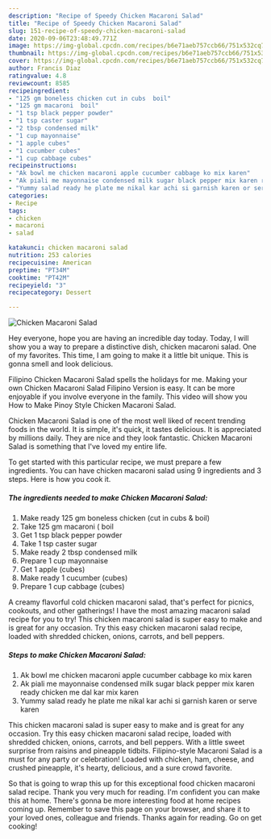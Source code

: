 ```yaml
---
description: "Recipe of Speedy Chicken Macaroni Salad"
title: "Recipe of Speedy Chicken Macaroni Salad"
slug: 151-recipe-of-speedy-chicken-macaroni-salad
date: 2020-09-06T23:48:49.771Z
image: https://img-global.cpcdn.com/recipes/b6e71aeb757ccb66/751x532cq70/chicken-macaroni-salad-recipe-main-photo.jpg
thumbnail: https://img-global.cpcdn.com/recipes/b6e71aeb757ccb66/751x532cq70/chicken-macaroni-salad-recipe-main-photo.jpg
cover: https://img-global.cpcdn.com/recipes/b6e71aeb757ccb66/751x532cq70/chicken-macaroni-salad-recipe-main-photo.jpg
author: Francis Diaz
ratingvalue: 4.8
reviewcount: 8585
recipeingredient:
- "125 gm boneless chicken cut in cubs  boil"
- "125 gm macaroni  boil"
- "1 tsp black pepper powder"
- "1 tsp caster sugar"
- "2 tbsp condensed milk"
- "1 cup mayonnaise"
- "1 apple cubes"
- "1 cucumber cubes"
- "1 cup cabbage cubes"
recipeinstructions:
- "Ak bowl me chicken macaroni apple cucumber cabbage ko mix karen"
- "Ak piali me mayonnaise condensed milk sugar black pepper mix karen ready chicken me dal kar mix karen"
- "Yummy salad ready he plate me nikal kar achi si garnish karen or serve karen"
categories:
- Recipe
tags:
- chicken
- macaroni
- salad

katakunci: chicken macaroni salad 
nutrition: 253 calories
recipecuisine: American
preptime: "PT34M"
cooktime: "PT42M"
recipeyield: "3"
recipecategory: Dessert

---
```



![Chicken Macaroni Salad](https://img-global.cpcdn.com/recipes/b6e71aeb757ccb66/751x532cq70/chicken-macaroni-salad-recipe-main-photo.jpg)

Hey everyone, hope you are having an incredible day today. Today, I will show you a way to prepare a distinctive dish, chicken macaroni salad. One of my favorites. This time, I am going to make it a little bit unique. This is gonna smell and look delicious.

Filipino Chicken Macaroni Salad spells the holidays for me. Making your own Chicken Macaroni Salad Filipino Version is easy. It can be more enjoyable if you involve everyone in the family. This video will show you How to Make Pinoy Style Chicken Macaroni Salad.

Chicken Macaroni Salad is one of the most well liked of recent trending foods in the world. It is simple, it's quick, it tastes delicious. It is appreciated by millions daily. They are nice and they look fantastic. Chicken Macaroni Salad is something that I've loved my entire life.


To get started with this particular recipe, we must prepare a few ingredients. You can have chicken macaroni salad using 9 ingredients and 3 steps. Here is how you cook it.

<!--inarticleads1-->

##### The ingredients needed to make Chicken Macaroni Salad:

1. Make ready 125 gm boneless chicken (cut in cubs &amp; boil)
1. Take 125 gm macaroni ( boil
1. Get 1 tsp black pepper powder
1. Take 1 tsp caster sugar
1. Make ready 2 tbsp condensed milk
1. Prepare 1 cup mayonnaise
1. Get 1 apple (cubes)
1. Make ready 1 cucumber (cubes)
1. Prepare 1 cup cabbage (cubes)


A creamy flavorful cold chicken macaroni salad, that&#39;s perfect for picnics, cookouts, and other gatherings! I have the most amazing macaroni salad recipe for you to try! This chicken macaroni salad is super easy to make and is great for any occasion. Try this easy chicken macaroni salad recipe, loaded with shredded chicken, onions, carrots, and bell peppers. 

<!--inarticleads2-->

##### Steps to make Chicken Macaroni Salad:

1. Ak bowl me chicken macaroni apple cucumber cabbage ko mix karen
1. Ak piali me mayonnaise condensed milk sugar black pepper mix karen ready chicken me dal kar mix karen
1. Yummy salad ready he plate me nikal kar achi si garnish karen or serve karen


This chicken macaroni salad is super easy to make and is great for any occasion. Try this easy chicken macaroni salad recipe, loaded with shredded chicken, onions, carrots, and bell peppers. With a little sweet surprise from raisins and pineapple tidbits. Filipino-style Macaroni Salad is a must for any party or celebration! Loaded with chicken, ham, cheese, and crushed pineapple, it&#39;s hearty, delicious, and a sure crowd favorite. 

So that is going to wrap this up for this exceptional food chicken macaroni salad recipe. Thank you very much for reading. I'm confident you can make this at home. There's gonna be more interesting food at home recipes coming up. Remember to save this page on your browser, and share it to your loved ones, colleague and friends. Thanks again for reading. Go on get cooking!
